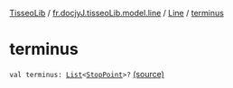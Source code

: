 [TisseoLib](../../index.md) / [fr.docjyJ.tisseoLib.model.line](../index.md) / [Line](index.md) / [terminus](./terminus.md)

# terminus

`val terminus: `[`List`](https://kotlinlang.org/api/latest/jvm/stdlib/kotlin.collections/-list/index.html)`<`[`StopPoint`](../../fr.docjy-j.tisseo-lib.model.stop-point/-stop-point/index.md)`>?` [(source)](https://github.com/docjyJ/TisseoLib/tree/master/src/main/kotlin/fr/docjyJ/tisseoLib/model/line/Line.kt#L15)